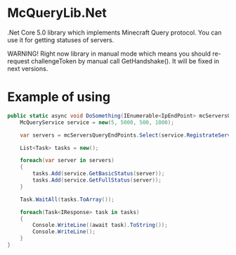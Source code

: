 # McQueryLib.Net
.Net Core 5.0 library which implements Minecraft Query protocol. You can use it for getting statuses of servers.

WARNING! Right now library in manual mode which means you should re-request challengeToken by manual call GetHandshake(). It will be fixed in next versions.

# Example of using
```cs
public static async void DoSomething(IEnumerable<IpEndPoint> mcServersQueryEndPoints) {
	McQueryService service = new(5, 5000, 500, 1000);

	var servers = mcServersQueryEndPoints.Select(service.RegistrateServer).ToList();

	List<Task> tasks = new();

	foreach(var server in servers)
	{
		tasks.Add(service.GetBasicStatus(server));
		tasks.Add(service.GetFullStatus(server));
	}

	Task.WaitAll(tasks.ToArray());

	foreach(Task<IResponse> task in tasks)
	{
		Console.WriteLine((await task).ToString());
		Console.WriteLine();
	}
}
```
